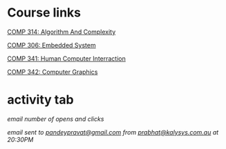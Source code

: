 # Course links

[COMP 314: Algorithm And Complexity](https://kusoe.edu.np/kulms/course/view.php?id=41)

[COMP 306: Embedded System](https://kusoe.edu.np/kulms/course/view.php?id=43)

[COMP 341: Human Computer Interraction](http://mooc.ku.edu.np/course/view.php?id=13)

[COMP 342: Computer Graphics](https://classroom.google.com/c/MTEzMzk2NTE4Mzg4)






# activity tab

*email number of opens and clicks*
  
*email sent to pandeypravat@gmail.com from prabhat@kalysys.com.au at 20:30PM*
